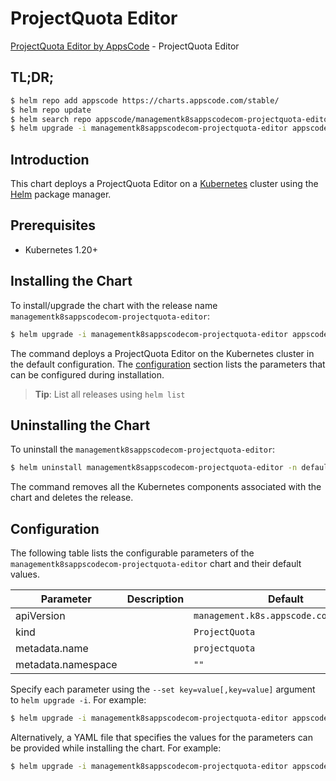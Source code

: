 # ProjectQuota Editor

[ProjectQuota Editor by AppsCode](https://appscode.com) - ProjectQuota Editor

## TL;DR;

```bash
$ helm repo add appscode https://charts.appscode.com/stable/
$ helm repo update
$ helm search repo appscode/managementk8sappscodecom-projectquota-editor --version=v0.16.0
$ helm upgrade -i managementk8sappscodecom-projectquota-editor appscode/managementk8sappscodecom-projectquota-editor -n default --create-namespace --version=v0.16.0
```

## Introduction

This chart deploys a ProjectQuota Editor on a [Kubernetes](http://kubernetes.io) cluster using the [Helm](https://helm.sh) package manager.

## Prerequisites

- Kubernetes 1.20+

## Installing the Chart

To install/upgrade the chart with the release name `managementk8sappscodecom-projectquota-editor`:

```bash
$ helm upgrade -i managementk8sappscodecom-projectquota-editor appscode/managementk8sappscodecom-projectquota-editor -n default --create-namespace --version=v0.16.0
```

The command deploys a ProjectQuota Editor on the Kubernetes cluster in the default configuration. The [configuration](#configuration) section lists the parameters that can be configured during installation.

> **Tip**: List all releases using `helm list`

## Uninstalling the Chart

To uninstall the `managementk8sappscodecom-projectquota-editor`:

```bash
$ helm uninstall managementk8sappscodecom-projectquota-editor -n default
```

The command removes all the Kubernetes components associated with the chart and deletes the release.

## Configuration

The following table lists the configurable parameters of the `managementk8sappscodecom-projectquota-editor` chart and their default values.

|     Parameter      | Description |                      Default                      |
|--------------------|-------------|---------------------------------------------------|
| apiVersion         |             | <code>management.k8s.appscode.com/v1alpha1</code> |
| kind               |             | <code>ProjectQuota</code>                         |
| metadata.name      |             | <code>projectquota</code>                         |
| metadata.namespace |             | <code>""</code>                                   |


Specify each parameter using the `--set key=value[,key=value]` argument to `helm upgrade -i`. For example:

```bash
$ helm upgrade -i managementk8sappscodecom-projectquota-editor appscode/managementk8sappscodecom-projectquota-editor -n default --create-namespace --version=v0.16.0 --set apiVersion=management.k8s.appscode.com/v1alpha1
```

Alternatively, a YAML file that specifies the values for the parameters can be provided while
installing the chart. For example:

```bash
$ helm upgrade -i managementk8sappscodecom-projectquota-editor appscode/managementk8sappscodecom-projectquota-editor -n default --create-namespace --version=v0.16.0 --values values.yaml
```
